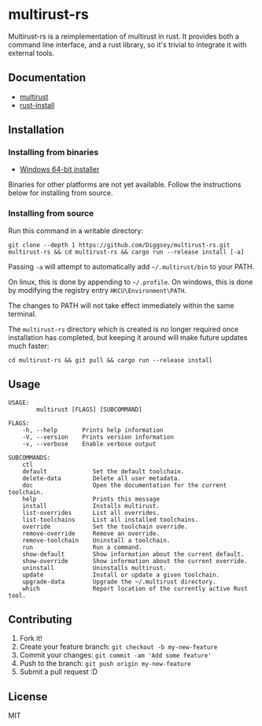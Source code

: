 # multirust-rs

Multirust-rs is a reimplementation of multirust in rust. It provides both a command line interface, and a rust library, so it's trivial to integrate it with external tools.

## Documentation

- [multirust](http://diggsey.github.io/multirust-rs/multirust/index.html)
- [rust-install](http://diggsey.github.io/multirust-rs/rust_install/index.html)


## Installation

### Installing from binaries

- [Windows 64-bit installer](https://github.com/Diggsey/multirust-rs-binaries/raw/master/x86_64-pc-windows-gnu/multirust-rs.exe)

Binaries for other platforms are not yet available. Follow the instructions below for installing from source.


### Installing from source

Run this command in a writable directory:
```
git clone --depth 1 https://github.com/Diggsey/multirust-rs.git multirust-rs && cd multirust-rs && cargo run --release install [-a]
```

Passing `-a` will attempt to automatically add `~/.multirust/bin` to your PATH.

On linux, this is done by appending to `~/.profile`.
On windows, this is done by modifying the registry entry `HKCU\Environment\PATH`.

The changes to PATH will not take effect immediately within the same terminal.

The `multirust-rs` directory which is created is no longer required once installation has completed, but keeping it around will make future updates much faster:

```
cd multirust-rs && git pull && cargo run --release install
```


## Usage

```
USAGE:
        multirust [FLAGS] [SUBCOMMAND]

FLAGS:
    -h, --help       Prints help information
    -V, --version    Prints version information
    -v, --verbose    Enable verbose output

SUBCOMMANDS:
    ctl
    default             Set the default toolchain.
    delete-data         Delete all user metadata.
    doc                 Open the documentation for the current toolchain.
    help                Prints this message
    install             Installs multirust.
    list-overrides      List all overrides.
    list-toolchains     List all installed toolchains.
    override            Set the toolchain override.
    remove-override     Remove an override.
    remove-toolchain    Uninstall a toolchain.
    run                 Run a command.
    show-default        Show information about the current default.
    show-override       Show information about the current override.
    uninstall           Uninstalls multirust.
    update              Install or update a given toolchain.
    upgrade-data        Upgrade the ~/.multirust directory.
    which               Report location of the currently active Rust tool.
```

## Contributing

1. Fork it!
2. Create your feature branch: `git checkout -b my-new-feature`
3. Commit your changes: `git commit -am 'Add some feature'`
4. Push to the branch: `git push origin my-new-feature`
5. Submit a pull request :D

## License

MIT
